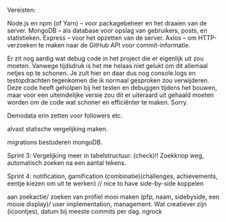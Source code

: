 Vereisten:

Node.js en npm (of Yarn) – voor packagebeheer en het draaien van de server.
MongoDB – als database voor opslag van gebruikers, posts, en statistieken.
Express – voor het opzetten van de server.
Axios – om HTTP-verzoeken te maken naar de GitHub API voor commit-informatie.

Er zit nog aardig wat debug code in het project die er eigenlijk uit zou moeten. Vanwege tijdsdruk is het me helaas niet gelukt om dit allemaal netjes op te schonen. Je zult hier en daar dus nog console.logs en testopdrachten tegenkomen die ik normaal gesproken zou verwijderen. Deze code heeft geholpen bij het testen en debuggen tijdens het bouwen, maar voor een uiteindelijke versie zou dit er uiteraard uit gehaald moeten worden om de code wat schoner en efficiënter te maken. Sorry.

Demodata erin zetten voor followers etc. 

alvast statische vergelijking maken. 

migrations bestuderen mongoDB. 

Sprint 3:
Vergelijking meer in tabelstructuur. (check)!!
Zoekknop weg, automatisch zoeken na een aantal tekens.

Sprint 4:
notification, gamification (combinatie)(challenges, achievements, eentje kiezen om uit te werken) // nice to have
side-by-side koppelen














 aan zoekactie/ zoeken van profiel mooi maken (pfp, naam, sidebyside, een mooie display)/ user implementation, management. 
Wat creatiever zijn (icoontjes), datum bij meeste commits per dag.
ngrock